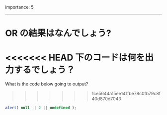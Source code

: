 importance: 5

---

# OR の結果はなんでしょう?

<<<<<<< HEAD
下のコードは何を出力するでしょう？
=======
What is the code below going to output?
>>>>>>> 1ce5644a15ee141fbe78c0fb79c8f40d870d7043

```js
alert( null || 2 || undefined );
```
